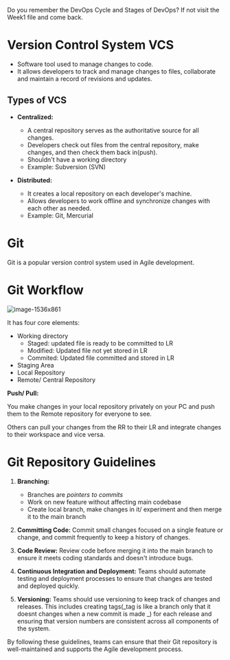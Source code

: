 Do you remember the DevOps Cycle and Stages of DevOps? If not visit the Week1 file and come back.

# Version Control System VCS
- Software tool used to manage changes to code.
- It allows developers to track and manage changes to files, collaborate and maintain a record of revisions and updates.

## Types of VCS
- **Centralized:**   
   * A central repository serves as the authoritative source for all changes.      
   * Developers check out files from the central repository, make changes, and then check them back in(push). 
   * Shouldn't have a working directory
   * Example: Subversion (SVN)

- **Distributed:** 
   * It creates a local repository on each developer's machine. 
   * Allows developers to work offline and synchronize changes with each other as needed.
   * Example: Git, Mercurial
 
# Git
Git is a popular version control system used in Agile development.

# Git Workflow

![image-1536x861](https://user-images.githubusercontent.com/128154979/228325119-c82ebb8d-1b69-4332-81de-f9544b8c631c.png)

It has four core elements:
* Working directory
  * Staged: updated file is ready to be committed to LR
  * Modified: Updated file not yet stored in LR
  * Commited: Updated file committed and stored in LR
* Staging Area
* Local Repository
* Remote/ Central Repository

**Push/ Pull:** 
   
   You make changes in your local repository privately on your PC and push them to the Remote repository for everyone to see.
   
   Others can pull your changes from the RR to their LR and integrate changes to their workspace and vice versa.

# Git Repository Guidelines

1. **Branching:** 
   * Branches are _pointers to commits_
   * Work on new feature without affecting main codebase
   * Create local branch, make changes in it/ experiment and then merge it to the main branch
   

2. **Committing Code:**
   Commit small changes focused on a single feature or change, and commit frequently to keep a history of changes.

3. **Code Review:** 
   Review code before merging it into the main branch to ensure it meets coding standards and doesn't introduce bugs.

4. **Continuous Integration and Deployment:** 
   Teams should automate testing and deployment processes to ensure that changes are tested and deployed quickly. 

5. **Versioning:** 
   Teams should use versioning to keep track of changes and releases. This includes creating tags(_tag is like a branch only that it doesnt changes when a new commit is made _) for each release and ensuring that version numbers are consistent across all components of the system.

By following these guidelines, teams can ensure that their Git repository is well-maintained and supports the Agile development process.


